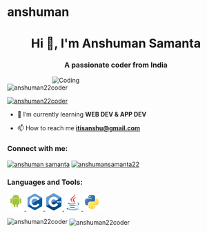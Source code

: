 # anshuman

<h1 align="center">Hi 👋, I'm Anshuman Samanta</h1>
<h3 align="center">A passionate coder from India</h3>
<img align="right" alt="Coding" width="400" src="https://cdn.dribbble.com/users/116207...

<p align="left"> <img src="https://instagram.fpat2-3.fna.fbcdn.net/v/t51.2885-19/416915836_1321543835224602_4764953554391944824_n.jpg?stp=dst-jpg_s320x320&_nc_ht=instagram.fpat2-3.fna.fbcdn.net&_nc_cat=106&_nc_ohc=OmNPCOnjcBsAX_Dmoiq&edm=AOQ1c0wBAAAA&ccb=7-5&oh=00_AfD5asVy2JBgysEXf6cwxOLZiDgyRt5gTJYy-jd_B33rog&oe=65E9A1FF&_nc_sid=8b3546"alt="anshuman22coder" /> </p>

<p align="left"> <a href="https://github.com/ryo-ma/github-profile-trophy"><img src="https://github-profile-trophy.vercel.app/?username=anshuman22coder" alt="anshuman22coder" /></a> </p>

- 🌱 I’m currently learning **WEB DEV & APP DEV**

- 📫 How to reach me **itisanshu@gmail.com**

<h3 align="left">Connect with me:</h3>
<p align="left">
<a href="https://linkedin.com/in/anshuman samanta" target="blank"><img align="center" src="https://raw.githubusercontent.com/rahuldkjain/github-profile-readme-generator/master/src/images/icons/Social/linked-in-alt.svg" alt="anshuman samanta" height="30" width="40" /></a>
<a href="https://instagram.com/anshumansamanta22" target="blank"><img align="center" src="https://raw.githubusercontent.com/rahuldkjain/github-profile-readme-generator/master/src/images/icons/Social/instagram.svg" alt="anshumansamanta22" height="30" width="40" /></a>
</p>

<h3 align="left">Languages and Tools:</h3>
<p align="left"> <a href="https://developer.android.com" target="_blank" rel="noreferrer"> <img src="https://raw.githubusercontent.com/devicons/devicon/master/icons/android/android-original-wordmark.svg" alt="android" width="40" height="40"/> </a> <a href="https://www.cprogramming.com/" target="_blank" rel="noreferrer"> <img src="https://raw.githubusercontent.com/devicons/devicon/master/icons/c/c-original.svg" alt="c" width="40" height="40"/> </a> <a href="https://www.w3schools.com/cpp/" target="_blank" rel="noreferrer"> <img src="https://raw.githubusercontent.com/devicons/devicon/master/icons/cplusplus/cplusplus-original.svg" alt="cplusplus" width="40" height="40"/> </a> <a href="https://www.java.com" target="_blank" rel="noreferrer"> <img src="https://raw.githubusercontent.com/devicons/devicon/master/icons/java/java-original.svg" alt="java" width="40" height="40"/> </a> <a href="https://www.python.org" target="_blank" rel="noreferrer"> <img src="https://raw.githubusercontent.com/devicons/devicon/master/icons/python/python-original.svg" alt="python" width="40" height="40"/> </a> </p>

<p><img align="left" src="https://github-readme-stats.vercel.app/api/top-langs?username=anshuman22coder&show_icons=true&locale=en&layout=compact" alt="anshuman22coder" /></p>

<p>&nbsp;<img align="center" src="https://github-readme-stats.vercel.app/api?username=anshuman22coder&show_icons=true&locale=en" alt="anshuman22coder" /></p>
